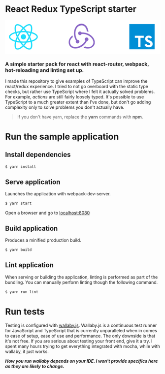 # React Redux TypeScript starter

<img align="center" src="./logo.png">


### A simple starter pack for react with react-router, webpack, hot-reloading and linting set up. 

I made this repository to give examples of TypeScript can improve the react/redux experience.
I tried to not go overboard with the static type checks, but rather use TypeScript where
I felt it actually solved problems. For example, *actions* are still fairly loosely typed. It's
possible to use TypeScript to a much greater extent than I've done, but don't go adding
complexity only to solve problems you don't actually have.

> If you don't have yarn, replace the **yarn** commands with **npm**.

# Run the sample application

## Install dependencies
```sh
$ yarn install
```
## Serve application
Launches the application with webpack-dev-server.
```sh
$ yarn start
```
Open a browser and go to [localhost:8080](http://localhost:8080)
## Build application
Produces a minified production build.
```sh
$ yarn build
```
## Lint application
When serving or building the application, linting is performed as part
of the bundling. You can manually perform linting though the following command.
```sh
$ yarn run lint
```

# Run tests
Testing is configured with [wallaby.js](https://wallabyjs.com/).
Wallaby.js is a continuous test runner for JavaScript and TypeScript
that is currently unparalleled when in comes to ease of setup, ease of
use and performance. The only downside is that it's not free. If you are
serious about testing your front end, give it a try. I spent many hours
trying to get everything integrated with mocha, while with wallaby, it
just works.

***How you run wallaby depends on your IDE. I won't provide specifics
here as they are likely to change.***
